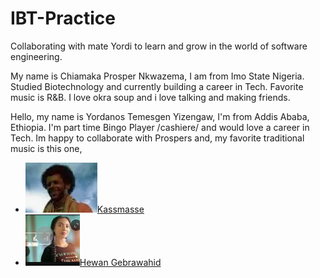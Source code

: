# IBT-Practice
Collaborating with mate Yordi to learn and grow in the world of software engineering. 

My name is Chiamaka Prosper Nkwazema, I am from Imo State Nigeria. 
Studied Biotechnology and currently building a career in Tech. 
Favorite music is R&B.
I love okra soup and i love talking and making friends.

Hello, my name is Yordanos Temesgen Yizengaw, I'm from Addis Ababa, Ethiopia. 
I'm part time Bingo Player /cashiere/ and would love a career in Tech.
Im happy to collaborate with Prospers and, my favorite traditional music is this one,
- ![kas mase image](img/image.png)[Kassmasse](https://www.youtube.com/watch?v=IcchYWg28LQ)
- ![hewan ](img/image-1.png)[Hewan Gebrawahid](https://www.youtube.com/watch?v=OPoeRmTEqgc&list=PLy65qis52RcDM0Jl39060p5p_ZYdtq4ga) 